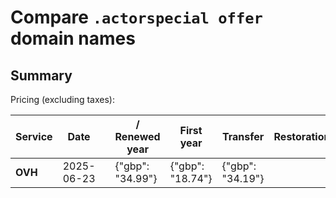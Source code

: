 # Compare `.actorspecial offer` domain names

## Summary

Pricing (excluding taxes):

| Service | Date |  | / Renewed year | First year | Transfer | Restoration |
|--|--|--|--|--|--|--|
| **OVH** | 2025-06-23 |  | {"gbp": "34.99"} | {"gbp": "18.74"} | {"gbp": "34.19"} |  |

